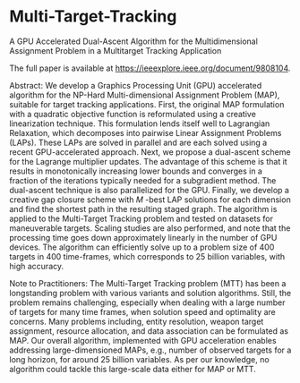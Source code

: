 # Multi-Target-Tracking
A GPU Accelerated Dual-Ascent Algorithm for the Multidimensional Assignment Problem in a Multitarget Tracking Application


The full paper is available at https://ieeexplore.ieee.org/document/9808104. 

Abstract:
We develop a Graphics Processing Unit (GPU) accelerated algorithm for the NP-Hard Multi-dimensional Assignment Problem (MAP), suitable for target tracking applications. First, the original MAP formulation with a quadratic objective function is reformulated using a creative linearization technique. This formulation lends itself well to Lagrangian Relaxation, which decomposes into pairwise Linear Assignment Problems (LAPs). These LAPs are solved in parallel and are each solved using a recent GPU-accelerated approach. Next, we propose a dual-ascent scheme for the Lagrange multiplier updates. The advantage of this scheme is that it results in monotonically increasing lower bounds and converges in a fraction of the iterations typically needed for a subgradient method. The dual-ascent technique is also parallelized for the GPU. Finally, we develop a creative gap closure scheme with $M$ -best LAP solutions for each dimension and find the shortest path in the resulting staged graph. The algorithm is applied to the Multi-Target Tracking problem and tested on datasets for maneuverable targets. Scaling studies are also performed, and note that the processing time goes down approximately linearly in the number of GPU devices. The algorithm can efficiently solve up to a problem size of 400 targets in 400 time-frames, which corresponds to 25 billion variables, with high accuracy. 


Note to Practitioners:
The Multi-Target Tracking problem (MTT) has been a longstanding problem with various variants and solution algorithms. Still, the problem remains challenging, especially when dealing with a large number of targets for many time frames, when solution speed and optimality are concerns. Many problems including, entity resolution, weapon target assignment, resource allocation, and data association can be formulated as MAP. Our overall algorithm, implemented with GPU acceleration enables addressing large-dimensioned MAPs, e.g., number of observed targets for a long horizon, for around 25 billion variables. As per our knowledge, no algorithm could tackle this large-scale data either for MAP or MTT.

